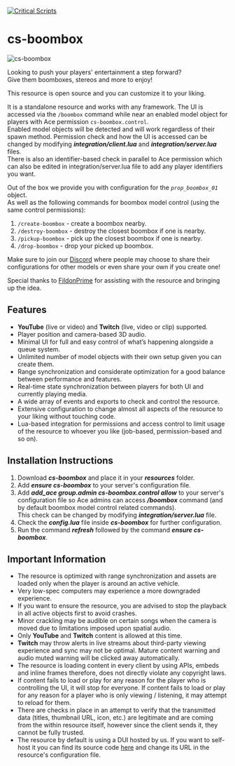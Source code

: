 [![Critical Scripts](https://files.criticalscripts.shop/brand-assets/logo.png)](https://criticalscripts.shop)

# cs-boombox

![cs-boombox](https://i.imgur.com/GhbnoET.gif "cs-boombox")

Looking to push your players' entertainment a step forward?\
Give them boomboxes, stereos and more to enjoy!

This resource is open source and you can customize it to your liking.

It is a standalone resource and works with any framework. The UI is accessed via the `/boombox` command while near an enabled model object for players with Ace permission `cs-boombox.control`.\
Enabled model objects will be detected and will work regardless of their spawn method. Permission check and how the UI is accessed can be changed by modifying **_integration/client.lua_** and **_integration/server.lua_** files.\
There is also an identifier-based check in parallel to Ace permission which can also be edited in integration/server.lua file to add any player identifiers you want.

Out of the box we provide you with configuration for the _`prop_boombox_01`_ object.\
As well as the following commands for boombox model control (using the same control permissions):

 1. `/create-boombox` - create a boombox nearby.
 2. `/destroy-boombox` - destroy the closest boombox if one is nearby.
 3. `/pickup-boombox` - pick up the closest boombox if one is nearby.
 4. `/drop-boombox` - drop your picked up boombox.

Make sure to join our [Discord](https://criticalscripts.shop/discord) where people may choose to share their configurations for other models or even share your own if you create one!

Special thanks to [FildonPrime](https://github.com/FildonPrime) for assisting with the resource and bringing up the idea.

## Features

-  **YouTube** (live or video) and **Twitch** (live, video or clip) supported.
-  Player position and camera-based 3D audio.
-  Minimal UI for full and easy control of what’s happening alongside a queue system.
-  Unlimited number of model objects with their own setup given you can create them.
-  Range synchronization and considerate optimization for a good balance between performance and features.
-  Real-time state synchronization between players for both UI and currently playing media.
-  A wide array of events and exports to check and control the resource.
-  Extensive configuration to change almost all aspects of the resource to your liking without touching code.
-  Lua-based integration for permissions and access control to limit usage of the resource to whoever you like (job-based, permission-based and so on).

## Installation Instructions

1. Download **_cs-boombox_** and place it in your _**resources**_ folder.
2. Add _**ensure cs-boombox**_ to your server's configuration file.
3. Add **_add_ace group.admin cs-boombox.control allow_** to your server's configuration file so Ace admins can access **_/boombox_** command (and by default boombox model control related commands).\
This check can be changed by modifying **_integration/server.lua_** file.
4. Check the **_config.lua_** file inside **_cs-boombox_** for further configuration.
5. Run the command **_refresh_** followed by the command **_ensure cs-boombox_**.

## Important Information

-  The resource is optimized with range synchronization and assets are loaded only when the player is around an active vehicle.
-  Very low-spec computers may experience a more downgraded experience.
-  If you want to ensure the resource, you are advised to stop the playback in all active objects first to avoid crashes.
-  Minor crackling may be audible on certain songs when the camera is moved due to limitations imposed upon spatial audio.
-  Only **YouTube** and **Twitch** content is allowed at this time.
-  **Twitch** may throw alerts in live streams about third-party viewing experience and sync may not be optimal. Mature content warning and audio muted warning will be clicked away automatically.
-  The resource is loading content in every client by using APIs, embeds and inline frames therefore, does not directly violate any copyright laws.
-  If content fails to load or play for any reason for the player who is controlling the UI, it will stop for everyone. If content fails to load or play for any reason for a player who is only viewing / listening, it may attempt to reload for them.
-  There are checks in place in an attempt to verify that the transmitted data (titles, thumbnail URL, icon, etc.) are legitimate and are coming from the within resource itself, however since the client sends it, they cannot be fully trusted.
-  The resource by default is using a DUI hosted by us. If you want to self-host it you can find its source code [here](https://github.com/criticalscripts-shop/cs-boombox-dui) and change its URL in the resource's configuration file.
